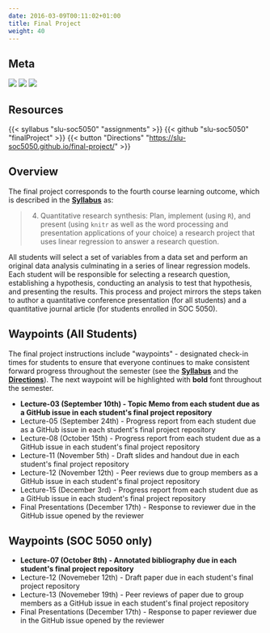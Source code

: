 ```yaml
---
date: 2016-03-09T00:11:02+01:00
title: Final Project
weight: 40
---
```


## Meta 

![](https://img.shields.io/badge/semester-fall%202018-orange.svg) ![](https://img.shields.io/badge/release-full-brightgreen.svg) 
![](https://img.shields.io/badge/last%20update-2018--08--15-brightgreen.svg)

## Resources

{{< syllabus "slu-soc5050" "assignments" >}}
{{< github "slu-soc5050" "finalProject" >}}
{{< button "Directions" "https://slu-soc5050.github.io/final-project/" >}}

## Overview

The final project corresponds to the fourth course learning outcome, which is described in the <a href="https://slu-soc5050.github.io/syllabus" target="_blank">**Syllabus**</a> as:

> 4) Quantitative research synthesis: Plan, implement (using `R`), and present (using `knitr` as well as the word processing and presentation applications of your choice) a research project that uses linear regression to answer a research question.

All students will select a set of variables from a data set and perform an original data analysis culminating in a series of linear regression models. Each student will be responsible for selecting a research question, establishing a hypothesis, conducting an analysis to test that hypothesis, and presenting the results. This process and project mirrors the steps taken to author a quantitative conference presentation (for all students) and a quantitative journal article (for students enrolled in SOC 5050).

## Waypoints (All Students)

The final project instructions include "waypoints" - designated check-in times for students to ensure that everyone continues to make consistent forward progress throughout the semester (see the <a href="https://slu-soc5050.github.io/syllabus" target="_blank">**Syllabus**</a> and the <a href="https://slu-soc5050.github.io/final-project" target="_blank">**Directions**</a>). The next waypoint will be highlighted with **bold** font throughout the semester.

-   **Lecture-03 (September 10th) - Topic Memo from each student due as a GitHub issue in each student's final project repository**
-   Lecture-05 (September 24th) - Progress report from each student due as a GitHub issue in each student's final project repository
-   Lecture-08 (October 15th) - Progress report from each student due as a GitHub issue in each student's final project repository
-   Lecture-11 (November 5th) - Draft slides and handout due in each student's final project repository
-   Lecture-12 (November 12th) - Peer reviews due to group members as a GitHub issue in each student's final project repository
-   Lecture-15 (December 3rd) - Progress report from each student due as a GitHub issue in each student's final project repository
-   Final Presentations (December 17th) - Response to reviewer due in the GitHub issue opened by the reviewer

## Waypoints (SOC 5050 only)

-   **Lecture-07 (October 8th) - Annotated bibliography due in each student's final project repository**
-   Lecture-12 (Novemeber 12th) - Draft paper due in each student's final project repository
-   Lecture-13 (Novemeber 19th) - Peer reviews of paper due to group members as a GitHub issue in each student's final project repository
-   Final Presentations (December 17th) - Response to paper reviewer due in the GitHub issue opened by the reviewer